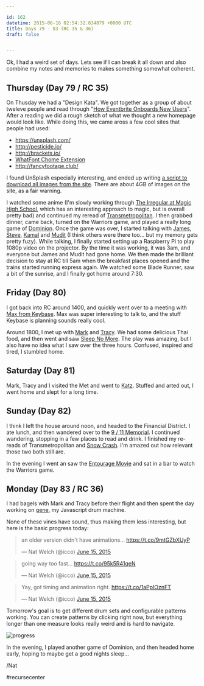 ```yaml
---

id: 162
datetime: 2015-06-16 02:54:32.834879 +0000 UTC
title: Days 79 - 83 (RC 35 & 36)
draft: false


---
```


Ok, I had a weird set of days. Lets see if I can break it all down and also combine my notes and memories to makes something somewhat coherent.

## Thursday (Day 79 / RC 35)

On Thusday we had a "Design Kata". We got together as a group of about tweleve people and read through "[How Eventbrite Onboards New Users](https://www.useronboard.com/how-eventbrite-onboards-new-users/)". After a reading we did a rough sketch of what we thought a new homepage would look like. While doing this, we came aross a few cool sites that people had used:

 - https://unsplash.com/
 - http://pesticide.io/
 - http://brackets.io/
 - [WhatFont Chome Extension](https://chrome.google.com/webstore/detail/whatfont/jabopobgcpjmedljpbcaablpmlmfcogm)
 - http://fancyfootage.club/

I found UnSplash especially interesting, and ended up writing [a script to download all images from the site](https://gist.github.com/icco/d33ac8f4f06fca7a9552). There are about 4GB of images on the site, as a fair warning.

I  watched some anime (I'm slowly working through [The Irregular at Magic High School](https://en.wikipedia.org/wiki/The_Irregular_at_Magic_High_School), which has an interesting approach to magic, but is overall pretty bad) and continued my reread of [Transmetropolitan](https://en.wikipedia.org/wiki/Transmetropolitan). I then grabbed dinner, came back, turned on the Warriors game, and played a really long game of [Dominion](https://en.wikipedia.org/wiki/Dominion_(card_game)). Once the game was over, I started talking with [James](https://twitter.com/_jak), [Steve](https://twitter.com/ifosteve), [Kamal](https://twitter.com/kamalmarhubi) and [Mudit](https://twitter.com/muditameta) (I think others were there too... but my memory gets pretty fuzy). While talking, I finally started setting up a Raspberry Pi to play 1080p video on the projector. By the time it was working, it was 3am, and everyone but James and Mudit had gone home. We then made the brilliant decision to stay at RC till 5am when the breakfast places opened and the trains started running express again. We watched some Blade Runner, saw a bit of the sunrise, and I finally got home around 7:30.

## Friday (Day 80)

I got back into RC around 1400, and quickly went over to a meeting with [Max from Keybase](https://twitter.com/maxtaco). Max was super interesting to talk to, and the stuff Keybase is planning sounds really cool.

Around 1800, I met up with [Mark](http://markgius.com/) and [Tracy](https://www.linkedin.com/pub/tracy-gius/11/b7/766). We had some delicious Thai food, and then went and saw [Sleep No More](https://en.wikipedia.org/wiki/Sleep_No_More_(2011_play)). The play was amazing, but I also have no idea what I saw over the three hours. Confused, inspired and tired, I stumbled home.

## Saturday (Day 81)

Mark, Tracy and I visited the Met and went to [Katz](https://en.wikipedia.org/wiki/Katz's_Delicatessen). Stuffed and arted out, I went home and slept for a long time.

## Sunday (Day 82)

I think I left the house around noon, and headed to the Financial District. I ate lunch, and then wandered over to the [9 / 11 Memorial](https://en.wikipedia.org/wiki/National_September_11_Memorial_%!_(MISSING)Museum). I continued wandering, stopping in a few places to read and drink. I finished my re-reads of Transmetropolitan and [Snow Crash](https://en.wikipedia.org/wiki/Snow_Crash). I'm amazed out how relevant those two both still are.

In the evening I went an saw the [Entourage Movie](https://en.wikipedia.org/wiki/Entourage_%28film%29) and sat in a bar to watch the Warriors game.

## Monday (Day 83 / RC 36)

I had bagels with Mark and Tracy before their flight and then spent the day working on [gene](https://github.com/icco/gene), my Javascript drum machine.

None of these vines have sound, thus making them less interesting, but here is the basic progress today:

<blockquote class="twitter-tweet" lang="en"><p lang="en" dir="ltr">an older version didn&#39;t have animations... <a href="https://t.co/9mtGZbXUyP">https://t.co/9mtGZbXUyP</a></p>&mdash; Nat Welch (@icco) <a href="https://twitter.com/icco/status/610559240722350081">June 15, 2015</a></blockquote>
<script async src="//platform.twitter.com/widgets.js" charset="utf-8"></script>

<blockquote class="twitter-tweet" lang="en"><p lang="en" dir="ltr">going way too fast... <a href="https://t.co/95k5R41qeN">https://t.co/95k5R41qeN</a></p>&mdash; Nat Welch (@icco) <a href="https://twitter.com/icco/status/610558540424609792">June 15, 2015</a></blockquote>
<script async src="//platform.twitter.com/widgets.js" charset="utf-8"></script>

<blockquote class="twitter-tweet" lang="en"><p lang="en" dir="ltr">Yay, got timing and animation right. <a href="https://t.co/1aPpIOznFT">https://t.co/1aPpIOznFT</a></p>&mdash; Nat Welch (@icco) <a href="https://twitter.com/icco/status/610575010672066563">June 15, 2015</a></blockquote>
<script async src="//platform.twitter.com/widgets.js" charset="utf-8"></script>

Tomorrow's goal is to get different drum sets and configurable patterns working. You can create patterns by clicking right now, but everything longer than one measure looks really weird and is hard to navigate.

![progress](https://s3.amazonaws.com/f.cl.ly/items/0Y2Z171L2L472v3c400H/Screen%!S(MISSING)hot%!-(MISSING)06-15%!a(MISSING)t%!.(MISSING)49%!p(MISSING)ng)

In the evening, I played another game of Dominion, and then headed home early, hoping to maybe get a good nights sleep...

/Nat

#recursecenter
